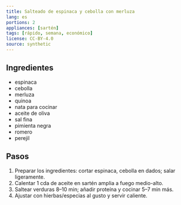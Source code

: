 ```yaml
---
title: Salteado de espinaca y cebolla con merluza
lang: es
portions: 2
appliances: [sartén]
tags: [rápido, semana, económico]
license: CC-BY-4.0
source: synthetic
---
```

## Ingredientes
- espinaca
- cebolla
- merluza
- quinoa
- nata para cocinar
- aceite de oliva
- sal fina
- pimienta negra
- romero
- perejil

## Pasos
1. Preparar los ingredientes: cortar espinaca, cebolla en dados; salar ligeramente.
2. Calentar 1 cda de aceite en sartén amplia a fuego medio-alto.
3. Saltear verduras 8–10 min; añadir proteína y cocinar 5–7 min más.
4. Ajustar con hierbas/especias al gusto y servir caliente.
